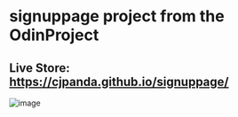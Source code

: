 # signuppage project from the OdinProject
## Live Store: https://cjpanda.github.io/signuppage/
![image](https://github.com/cjpanda/signuppage/assets/107156444/279578e7-8249-4318-ab50-0a3a908b3e58)
